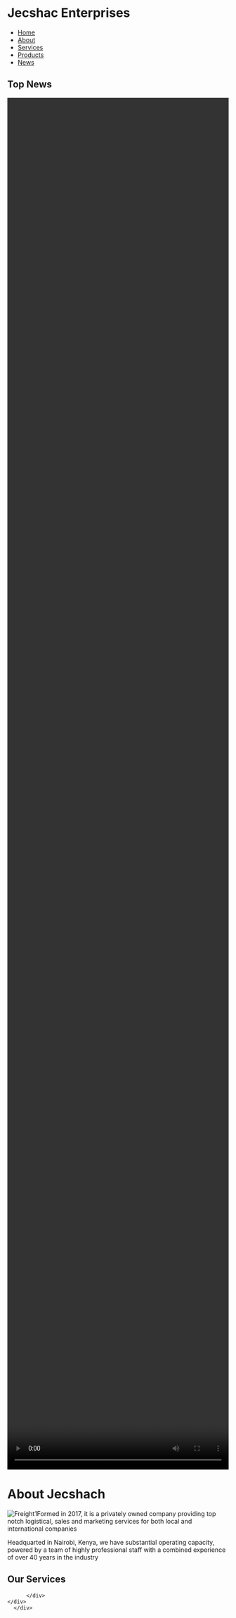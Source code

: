 <!Document html>
<html>
  <head>
    <title>Jecshac Enterprises</title>
  </head>
  <body>
    <div class="container">
      <div class="header">
        <h1> Jecshac Enterprises</h1>
        <div class="topnav">
          <ul>
            <li><a href="#"> Home</a></li>
            <li><a href="#">About</a></li>
            <li><a href="#">Services</a></li>
            <li><a href="#">Products</a></li>
            <li><a href="#">News</a></li>
          </ul>
        </div>
      </div>
      <div class="container side">
        <h2>Top News</h2>
        <video src="https://youtu.be/V0PcwSLNi4M" width="100%" height="80%"> 
        <p>You can get customised containers to suit your business needs as a cheaper and more portable alternative to building entire buildings</p>
        <table>
          <h2>Our Serices </h2>
          <tr><th>Service</th><th>Average Charges</th></tr>
          <tr><td>Freight Forwarding</td><td>13,000/= + VAT</td><td>Easy Pay</td></tr>
          <tr><td>Courier Services></td><td> 200/=</td><td>Regional, International & Corporate</td></tr>
          <tr><td>Sales & Marketing></td><td> 4,500/=</td><td>Digital Marketing</td></tr>
          <tr><td>Warehousing></td><td> 200/= per Sqft</td><td>Storage & Distribution</td></tr>
         </table>
      </div>
      <div class="Container middle">
        <div class="About">
          <h1> About Jecshach</h1>
          <img src="freight.png" alt="Freight1" 
          <p>Formed in 2017, it is a privately owned company providing top notch logistical, sales and marketing services for both local and international companies</p>
          <p>Headquarted in Nairobi, Kenya, we have substantial operating capacity, powered by a team of highly professional staff with a combined experience of over 40 years in                the industry
          </p>
        </div>
        <div class= "services">
          <div class="fa fa-home">
            <h2>Our Services</h2>
        
          </div>
    </div>
      </div>
  </body>
</html>

